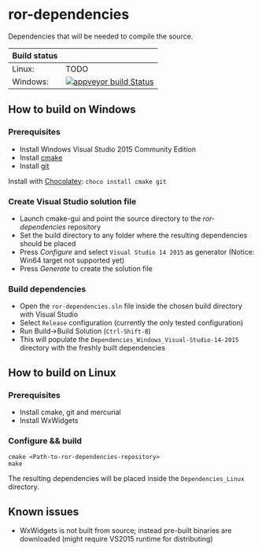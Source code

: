 # ror-dependencies
Dependencies that will be needed to compile the source.

|  Build status 	|                                                                                                                                                                                     	|
|---------------	|-------------------------------------------------------------------------------------------------------------------------------------------------------------------------------------	|
| Linux:        	| TODO                                                                                                                                                                                	|
| Windows:      	| [![appveyor build Status](https://img.shields.io/appveyor/ci/AnotherFoxGuy/ror-dependencies.svg?style=flat-square)](https://ci.appveyor.com/project/AnotherFoxGuy/ror-dependencies) 	|

## How to build on Windows

### Prerequisites

  * Install Windows Visual Studio 2015 Community Edition
  * Install [cmake](https://cmake.org/download/)
  * Install [git](https://git-scm.com/download)

Install with [Chocolatey](https://chocolatey.org/): ```choco install cmake git```

### Create Visual Studio solution file

  * Launch cmake-gui and point the source directory to the _ror-dependencies_ repository
  * Set the build directory to any folder where the resulting dependencies should be placed
  * Press _Configure_ and select `Visual Studio 14 2015` as generator (Notice: Win64 target not supported yet)
  * Press _Generate_ to create the solution file
  
### Build dependencies

  * Open the `ror-dependencies.sln` file inside the chosen build directory with Visual Studio
  * Select `Release` configuration (currently the only tested configuration)
  * Run Build->Build Solution (`Ctrl-Shift-B`)
  * This will populate the `Dependencies_Windows_Visual-Studio-14-2015` directory with the freshly built dependencies

## How to build on Linux

### Prerequisites

  * Install cmake, git and mercurial
  * Install WxWidgets
  
### Configure && build

    cmake <Path-to-ror-dependencies-repository>
	make
	
The resulting dependencies will be placed inside the `Dependencies_Linux` directory.
  
## Known issues

  * WxWidgets is not built from source; instead pre-built binaries are downloaded (might require VS2015 runtime for distributing)
  
